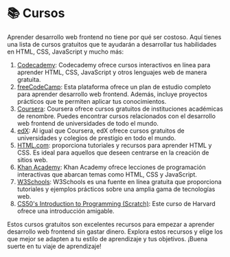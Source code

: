 # 📚 Cursos

Aprender desarrollo web frontend no tiene por qué ser costoso. Aquí tienes una lista de cursos gratuitos que te ayudarán a desarrollar tus habilidades en HTML, CSS, JavaScript y mucho más:

1. [Codecademy](https://www.codecademy.com/): Codecademy ofrece cursos interactivos en línea para aprender HTML, CSS, JavaScript y otros lenguajes web de manera gratuita.
2. [freeCodeCamp](https://www.freecodecamp.org/): Esta plataforma ofrece un plan de estudio completo para aprender desarrollo web frontend. Además, incluye proyectos prácticos que te permiten aplicar tus conocimientos.
3. [Coursera](https://www.coursera.org/): Coursera ofrece cursos gratuitos de instituciones académicas de renombre. Puedes encontrar cursos relacionados con el desarrollo web frontend de universidades de todo el mundo.
4. [edX](https://www.edx.org/): Al igual que Coursera, edX ofrece cursos gratuitos de universidades y colegios de prestigio en todo el mundo.
5. [HTML.com](https://html.com/): proporciona tutoriales y recursos para aprender HTML y CSS. Es ideal para aquellos que deseen centrarse en la creación de sitios web.
6. [Khan Academy](https://www.khanacademy.org/computing/computer-programming): Khan Academy ofrece lecciones de programación interactivas que abarcan temas como HTML, CSS y JavaScript.
7. [W3Schools](https://www.w3schools.com/): W3Schools es una fuente en línea gratuita que proporciona tutoriales y ejemplos prácticos sobre una amplia gama de tecnologías web.
8. [CS50's Introduction to Programming (Scratch)](https://pll.harvard.edu/course/cs50s-introduction-programming-scratch): Este curso de Harvard ofrece una introducción amigable.

Estos cursos gratuitos son excelentes recursos para empezar a aprender desarrollo web frontend sin gastar dinero. Explora estos recursos y elige los que mejor se adapten a tu estilo de aprendizaje y tus objetivos. ¡Buena suerte en tu viaje de aprendizaje!
